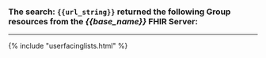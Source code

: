 ### The search: `{{url_string}}` returned the following Group resources from the *{{base_name}}* FHIR Server:

---

{% include "userfacinglists.html" %}

